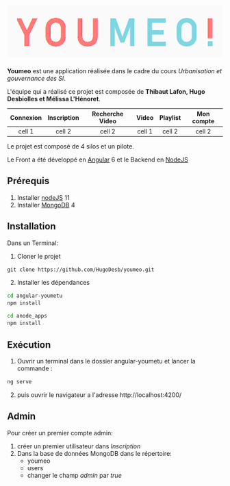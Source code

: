 ![Logo](img/youemo-ban.png)
--------
**Youmeo** est une application réalisée dans le cadre du cours *Urbanisation et gouvernance des SI*.

L'équipe qui a réalisé ce projet est composée de **Thibaut Lafon, Hugo Desbiolles et Mélissa L'Hénoret**.

| **Connexion**       | **Inscription**     | **Recherche Video** | **Video**           | **Playlist**        | **Mon compte**      | 
| :-----------------: | :-----------------: | :-----------------: | :-----------------: | :-----------------: | :-----------------: | 
| cell 1              | cell 2              | cell 2              | cell 1              | cell 2              | cell 2              |


Le projet est composé de 4 silos et un pilote.

Le Front a été développé en [Angular](https://angular.io/) 6 et le Backend en [NodeJS](https://nodejs.org/en/)

## Prérequis
1. Installer [nodeJS](https://nodejs.org/en/) 11
2. Installer [MongoDB](https://www.mongodb.com/fr) 4

## Installation
Dans un Terminal:
1. Cloner le projet 
```
git clone https://github.com/HugoDesb/youmeo.git
```
2. Installer les dépendances
```bash
cd angular-youmetu
npm install
```

```bash
cd anode_apps
npm install
```
## Exécution
1. Ouvrir un terminal dans le dossier angular-youmetu et lancer la commande : 
```bash
ng serve
```
2. puis ouvrir le navigateur a l'adresse http://localhost:4200/

## Admin
Pour créer un premier compte admin:
1. créer un premier utilisateur dans *Inscription*
2. Dans la base de données MongoDB dans le répertoire:
   * youmeo
   * users
   * changer le champ *admin* par *true*


